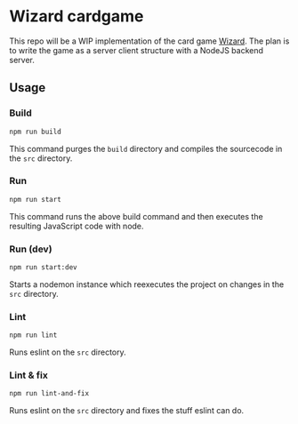 # Wizard cardgame

This repo will be a WIP implementation of the card game [Wizard](https://en.wikipedia.org/wiki/Wizard_(card_game)). The plan is to write the game as a server client structure with a NodeJS backend server.

## Usage

### Build
```bash
npm run build
```
This command purges the `build` directory and compiles the sourcecode in the `src` directory.

### Run
```bash
npm run start
```
This command runs the above build command and then executes the resulting JavaScript code with node.

### Run (dev)
```bash
npm run start:dev
```
Starts a nodemon instance which reexecutes the project on changes in the `src` directory.

### Lint
```bash
npm run lint
```
Runs eslint on the `src` directory.

### Lint & fix
```bash
npm run lint-and-fix
```
Runs eslint on the `src` directory and fixes the stuff eslint can do.
